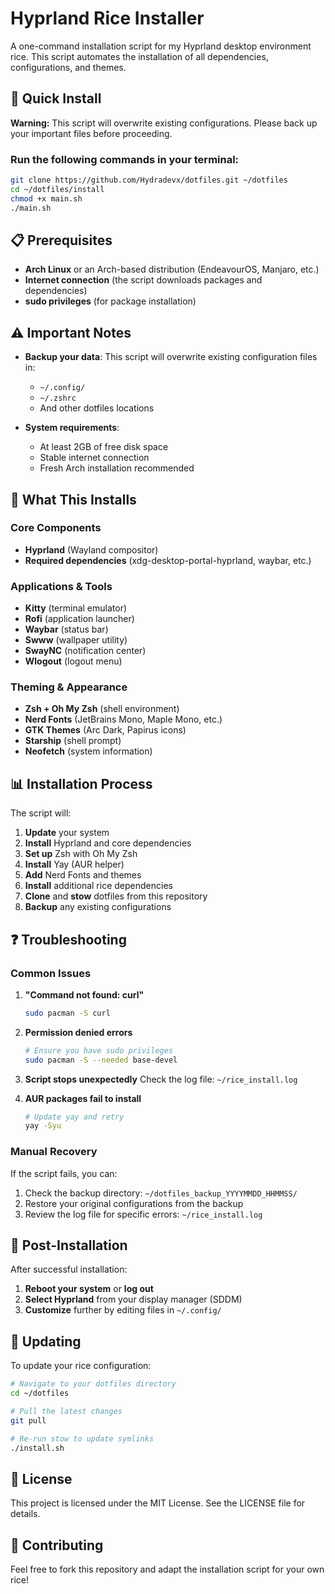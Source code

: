 # Hyprland Rice Installer

A one-command installation script for my Hyprland desktop environment rice. This script automates the installation of all dependencies, configurations, and themes.

## 🚀 Quick Install

**Warning:** This script will overwrite existing configurations. Please back up your important files before proceeding.

### Run the following commands in your terminal:
```bash
git clone https://github.com/Hydradevx/dotfiles.git ~/dotfiles
cd ~/dotfiles/install
chmod +x main.sh
./main.sh
```

## 📋 Prerequisites

- **Arch Linux** or an Arch-based distribution (EndeavourOS, Manjaro, etc.)
- **Internet connection** (the script downloads packages and dependencies)
- **sudo privileges** (for package installation)

## ⚠️ Important Notes

- **Backup your data**: This script will overwrite existing configuration files in:
  - `~/.config/`
  - `~/.zshrc`
  - And other dotfiles locations

- **System requirements**:
  - At least 2GB of free disk space
  - Stable internet connection
  - Fresh Arch installation recommended

## 🔧 What This Installs

### Core Components
- **Hyprland** (Wayland compositor)
- **Required dependencies** (xdg-desktop-portal-hyprland, waybar, etc.)

### Applications & Tools
- **Kitty** (terminal emulator)
- **Rofi** (application launcher)
- **Waybar** (status bar)
- **Swww** (wallpaper utility)
- **SwayNC** (notification center)
- **Wlogout** (logout menu)

### Theming & Appearance
- **Zsh + Oh My Zsh** (shell environment)
- **Nerd Fonts** (JetBrains Mono, Maple Mono, etc.)
- **GTK Themes** (Arc Dark, Papirus icons)
- **Starship** (shell prompt)
- **Neofetch** (system information)

## 📊 Installation Process

The script will:

1. **Update** your system
2. **Install** Hyprland and core dependencies
3. **Set up** Zsh with Oh My Zsh
4. **Install** Yay (AUR helper)
5. **Add** Nerd Fonts and themes
6. **Install** additional rice dependencies
7. **Clone** and **stow** dotfiles from this repository
8. **Backup** any existing configurations

## ❓ Troubleshooting

### Common Issues

1. **"Command not found: curl"**
   ```bash
   sudo pacman -S curl
   ```

2. **Permission denied errors**
   ```bash
   # Ensure you have sudo privileges
   sudo pacman -S --needed base-devel
   ```

3. **Script stops unexpectedly**
   Check the log file: `~/rice_install.log`

4. **AUR packages fail to install**
   ```bash
   # Update yay and retry
   yay -Syu
   ```

### Manual Recovery

If the script fails, you can:
1. Check the backup directory: `~/dotfiles_backup_YYYYMMDD_HHMMSS/`
2. Restore your original configurations from the backup
3. Review the log file for specific errors: `~/rice_install.log`

## 📝 Post-Installation

After successful installation:

1. **Reboot your system** or **log out**
2. **Select Hyprland** from your display manager (SDDM)
3. **Customize** further by editing files in `~/.config/`

## 🔄 Updating

To update your rice configuration:

```bash
# Navigate to your dotfiles directory
cd ~/dotfiles

# Pull the latest changes
git pull

# Re-run stow to update symlinks
./install.sh
```

## 📄 License

This project is licensed under the MIT License. See the LICENSE file for details.

## 🤝 Contributing

Feel free to fork this repository and adapt the installation script for your own rice!
